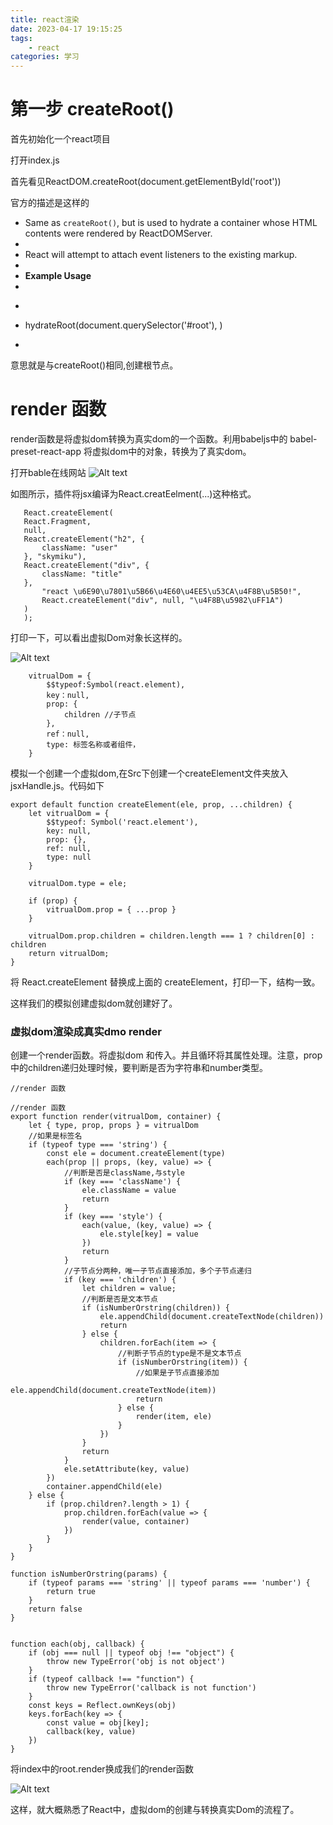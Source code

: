 ```yaml
---
title: react渲染
date: 2023-04-17 19:15:25
tags:
    - react
categories: 学习
---
```

# 第一步 createRoot()

首先初始化一个react项目
<!-- more -->

打开index.js 

首先看见ReactDOM.createRoot(document.getElementById('root'))

官方的描述是这样的

 * Same as `createRoot()`, but is used to hydrate a container whose HTML contents were rendered by ReactDOMServer.
 *
 * React will attempt to attach event listeners to the existing markup.
 *
 * **Example Usage**
 *
 * ```jsx
 * hydrateRoot(document.querySelector('#root'), <App />)
 * ```

 意思就是与createRoot()相同,创建根节点。


 # render 函数

 render函数是将虚拟dom转换为真实dom的一个函数。利用babeljs中的 babel-preset-react-app 将虚拟dom中的对象，转换为了真实dom。



 打开bable在线网站
![Alt text](../../img/image.png)
 
 如图所示，插件将jsx编译为React.creatEelment(...)这种格式。
 ```    
    React.createElement(
    React.Fragment,
    null,
    React.createElement("h2", {
        className: "user"
    }, "skymiku"),
    React.createElement("div", {
        className: "title"
    },
        "react \u6E90\u7801\u5B66\u4E60\u4EE5\u53CA\u4F8B\u5B50!",
        React.createElement("div", null, "\u4F8B\u5982\uFF1A")
    )
    );
 ```

打印一下，可以看出虚拟Dom对象长这样的。

![Alt text](../img/image1.png)
```
    vitrualDom = {
        $$typeof:Symbol(react.element),
        key：null,
        prop: {
            children //子节点
        },
        ref：null,
        type: 标签名称或者组件，
    }

```

模拟一个创建一个虚拟dom,在Src下创建一个createElement文件夹放入jsxHandle.js。代码如下

```
export default function createElement(ele, prop, ...children) {
    let vitrualDom = {
        $$typeof: Symbol('react.element'),
        key: null,
        prop: {},
        ref: null,
        type: null
    }

    vitrualDom.type = ele;

    if (prop) {
        vitrualDom.prop = { ...prop }
    }

    vitrualDom.prop.children = children.length === 1 ? children[0] : children
    return vitrualDom;
}
```

将 React.createElement 替换成上面的 createElement，打印一下，结构一致。

这样我们的模拟创建虚拟dom就创建好了。

### 虚拟dom渲染成真实dmo render

创建一个render函数。将虚拟dom 和传入。并且循环将其属性处理。注意，prop中的children递归处理时候，要判断是否为字符串和number类型。

```
//render 函数

//render 函数
export function render(vitrualDom, container) {
    let { type, prop, props } = vitrualDom
    //如果是标签名
    if (typeof type === 'string') {
        const ele = document.createElement(type)
        each(prop || props, (key, value) => {
            //判断是否是className,与style
            if (key === 'className') {
                ele.className = value
                return
            }
            if (key === 'style') {
                each(value, (key, value) => {
                    ele.style[key] = value
                })
                return
            }
            //子节点分两种，唯一子节点直接添加，多个子节点递归
            if (key === 'children') {
                let children = value;
                //判断是否是文本节点
                if (isNumberOrstring(children)) {
                    ele.appendChild(document.createTextNode(children))
                    return
                } else {
                    children.forEach(item => {
                        //判断子节点的type是不是文本节点
                        if (isNumberOrstring(item)) {
                            //如果是子节点直接添加
                            ele.appendChild(document.createTextNode(item))
                            return
                        } else {
                            render(item, ele)
                        }
                    })
                }
                return
            }
            ele.setAttribute(key, value)
        })
        container.appendChild(ele)
    } else {
        if (prop.children?.length > 1) {
            prop.children.forEach(value => {
                render(value, container)
            })
        }
    }
}

function isNumberOrstring(params) {
    if (typeof params === 'string' || typeof params === 'number') {
        return true
    }
    return false
}


function each(obj, callback) {
    if (obj === null || typeof obj !== "object") {
        throw new TypeError('obj is not object')
    }
    if (typeof callback !== "function") {
        throw new TypeError('callback is not function')
    }
    const keys = Reflect.ownKeys(obj)
    keys.forEach(key => {
        const value = obj[key];
        callback(key, value)
    })
}
```


将index中的root.render换成我们的render函数

![Alt text](../../img/image2.png)

这样，就大概熟悉了React中，虚拟dom的创建与转换真实Dom的流程了。

